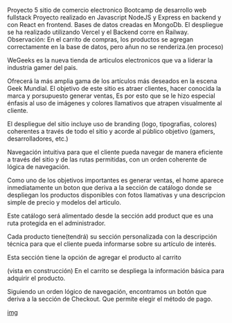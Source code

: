 
Proyecto 5 sitio de comercio electronico Bootcamp de desarrollo web fullstack
Proyecto realizado en Javascript  NodeJS y Express en backend y con React en frontend. Bases de datos creadas en MongoDb.
El despliegue se ha realizado utilizando Vercel y el Backend corre en Railway.
Observación: En el carrito de compras, los productos se agregan correctamente en la base de datos, pero añun no se renderiza.(en proceso)





WeGeeks es la nueva tienda de articulos electronicos que va a liderar la industria gamer del pais.

Ofrecerá la más amplia gama de los artículos más deseados en la escena Geek Mundial. El objetivo de este sitio es atraer clientes, hacer conocida la marca y porsupuesto generar ventas, Es por esto que se le hizo especial énfasis al uso de imágenes y colores llamativos que atrapen visualmente al cliente.


El despliegue del sitio incluye uso de branding (logo, tipografias, colores) coherentes a través de todo el sitio y acorde al público objetivo (gamers, desarrolladores, etc.)

Navegación intuitiva para que el cliente pueda navegar de manera eficiente a través del sitio y de las rutas permitidas, con un orden coherente de lógica de navegación.


Como uno de los objetivos importantes es generar ventas, el home aparece  inmediatamente un boton que deriva a la sección de catálogo donde se despliegan los productos disponibles con fotos llamativas y una descripcion simple de precio y modelos del articulo. 

Este catálogo será alimentado desde la sección add product que es una ruta protegida en el administrador.

Cada producto tiene(tendrá) su sección personalizada con la descripción técnica para que el cliente pueda informarse sobre su artículo de interés.

Esta sección tiene la opción de agregar el producto al carrito

(vista en construcción)
En el carrito se despliega la información básica para adquirir el producto.

Siguiendo un orden lógico de navegación, encontramos un botón que deriva a la sección de Checkout. Que permite elegir el método de pago.

[img](./template-proy5.jpg)
